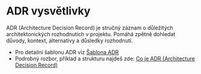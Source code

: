 # ADR vysvětlivky

ADR (Architecture Decision Record) je stručný záznam o důležitých architektonických rozhodnutích v projektu. Pomáhá zpětně dohledat důvody, kontext, alternativy a důsledky rozhodnutí.

- Pro detailní šablonu ADR viz [Šablona ADR](../adr/adr-template.md)
- Podrobný rozbor, příklad a strukturu najdeš zde: [Co je ADR (Architecture Decision Record)](adr-vysvetleni.md)
